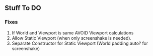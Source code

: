 ## Stuff To DO 


### Fixes 

1. If World and Viewport is same AVOID Viewport calculations 
2. Allow Static Viewport (when only screenshake is needed). 
3. Separate Constructor for Static Viewport (World padding auto? for screenshake)